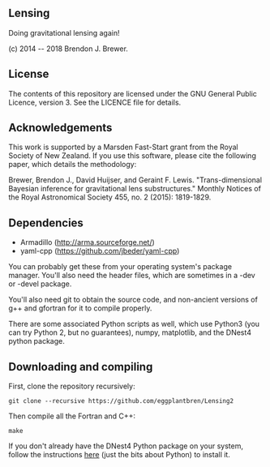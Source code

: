 ## Lensing

Doing gravitational lensing again!

(c) 2014 -- 2018 Brendon J. Brewer.

## License

The contents of this repository are licensed under the GNU General Public
Licence, version 3. See the LICENCE file for details.

## Acknowledgements

This work is supported by a Marsden Fast-Start grant
from the Royal Society of New Zealand. If you use this software, please cite
the following paper, which details the methodology:

Brewer, Brendon J., David Huijser, and Geraint F. Lewis. "Trans-dimensional Bayesian inference for gravitational lens substructures." Monthly Notices of the Royal Astronomical Society 455, no. 2 (2015): 1819-1829.

## Dependencies

* Armadillo (http://arma.sourceforge.net/)
* yaml-cpp (https://github.com/jbeder/yaml-cpp)

You can probably get these from your operating system's package manager.
You'll also need the header files, which are sometimes in a -dev or
-devel package.

You'll also need git to obtain the source code, and non-ancient versions of g++ and gfortran for it to compile properly.

There are some associated Python scripts as well, which use Python3
(you can try Python 2, but no guarantees), numpy,
matplotlib, and the DNest4 python package.

## Downloading and compiling

First, clone the repository recursively:
```
git clone --recursive https://github.com/eggplantbren/Lensing2
```

Then compile all the Fortran and C++:
```
make
```

If you don't already have the DNest4 Python package on your system,
follow the instructions [here](https://github.com/eggplantbren/DNest4)
(just the bits about Python) to install it.

